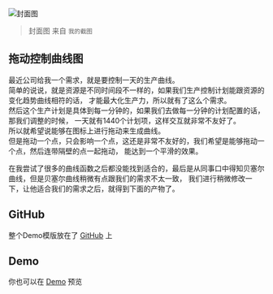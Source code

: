 [title]: <> (用echart实现拖动控制平滑数据)
[description]: <> (拖动能实现数据变更，但是如果点比较多的情况下，期望拖动可以带动邻近数据且平滑控制的话，可以如下实现)


![封面图](http://xulance.com/resource/202009/echart-drop-control.jpg)
>封面图 来自 `我的截图`


## 拖动控制曲线图

最近公司给我一个需求，就是要控制一天的生产曲线。  
简单的说说，就是资源是不同时间段不一样的，如果我们生产控制计划能跟资源的变化趋势曲线相符的话，
才能最大化生产力，所以就有了这么个需求。  
然后这个生产计划是具体到每一分钟的，如果我们去做每一分钟的计划配置的话，那我们调整的时候，
一天就有1440个计划项，这样交互就非常不友好了。  
所以就希望说能够在图标上进行拖动来生成曲线。  
但是拖动一个点，只会影响一个点，这还是非常不友好的，我们希望是能够拖动一个点，然后连带隔壁的点一起拖动，
能达到一个平滑的效果。

在我尝试了很多的曲线函数之后都没能找到适合的，最后是从同事口中得知贝塞尔曲线，但是贝塞尔曲线稍微有点跟我们的需求不太一致，
我们进行稍微修改一下，让他适合我们的需求之后，就得到下面的产物了。

## GitHub
整个Demo模版放在了 [GitHub](https://github.com/xulancelee/echart-drop-control) 上

## Demo
你也可以在 [Demo](http://xulacne.com/demo/echart-drop-control.html) 预览

